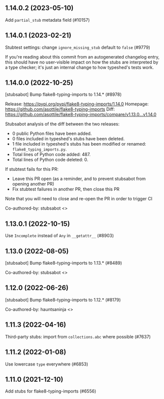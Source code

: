 ## 1.14.0.2 (2023-05-10)

Add `partial_stub` metadata field (#10157)

## 1.14.0.1 (2023-02-21)

Stubtest settings: change `ignore_missing_stub` default to `false` (#9779)

If you're reading about this commit from an autogenerated changelog entry, this should have no user-visible impact on how the stubs are interpreted by a type checker; it's just an internal change to how typeshed's tests work.

## 1.14.0.0 (2022-10-25)

[stubsabot] Bump flake8-typing-imports to 1.14.* (#8978)

Release: https://pypi.org/pypi/flake8-typing-imports/1.14.0
Homepage: https://github.com/asottile/flake8-typing-imports
Diff: https://github.com/asottile/flake8-typing-imports/compare/v1.13.0...v1.14.0

Stubsabot analysis of the diff between the two releases:
 - 0 public Python files have been added.
 - 0 files included in typeshed's stubs have been deleted.
 - 1 file included in typeshed's stubs has been modified or renamed: `flake8_typing_imports.py`.
 - Total lines of Python code added: 487.
 - Total lines of Python code deleted: 0.

If stubtest fails for this PR:
- Leave this PR open (as a reminder, and to prevent stubsabot from opening another PR)
- Fix stubtest failures in another PR, then close this PR

Note that you will need to close and re-open the PR in order to trigger CI

Co-authored-by: stubsabot <>

## 1.13.0.1 (2022-10-15)

Use `Incomplete` instead of `Any` in `__getattr__` (#8903)

## 1.13.0 (2022-08-05)

[stubsabot] Bump flake8-typing-imports to 1.13.* (#8489)

Co-authored-by: stubsabot <>

## 1.12.0 (2022-06-26)

[stubsabot] Bump flake8-typing-imports to 1.12.* (#8179)

Co-authored-by: hauntsaninja <>

## 1.11.3 (2022-04-16)

Third-party stubs: import from `collections.abc` where possible (#7637)

## 1.11.2 (2022-01-08)

Use lowercase `type` everywhere (#6853)

## 1.11.0 (2021-12-10)

Add stubs for flake8-typing-imports (#6556)

